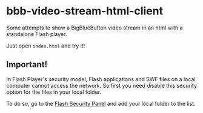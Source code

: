 # bbb-video-stream-html-client

Some attempts to show a BigBlueButton video stream in an html with a standalone Flash player.

Just open `index.html` and try it!

## Important!

In Flash Player's security model, Flash applications and SWF files on a local computer cannot access the network.
So first you need disable this security option for the files in your local folder.

To do so, go to the [Flash Security Panel](http://www.macromedia.com/support/documentation/en/flashplayer/help/settings_manager04.html) and add your local folder to the list.
